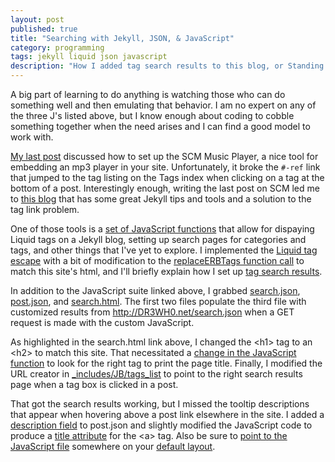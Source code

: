 ```yaml
---
layout: post
published: true
title: "Searching with Jekyll, JSON, & JavaScript"
category: programming
tags: jekyll liquid json javascript
description: "How I added tag search results to this blog, or Standing on the Shoulders of Hackers."
---
```


A big part of learning to do anything is watching those who can do something well and then emulating that behavior. I am no expert on any of the three J's listed above, but I know enough about coding to cobble something together when the need arises and I can find a good model to work with.

[My last post](http://dr3wh0.net/2013/08/25/scm-music-player-for-github-pages) discussed how to set up the SCM Music Player, a nice tool for embedding an mp3 player in your site. Unfortunately, it broke the `#-ref` link that jumped to the tag listing on the Tags index when clicking on a tag at the bottom of a post. Interestingly enough, writing the last post on SCM led me to [this blog](http://alexpearce.me/) that has some great Jekyll tips and tools and a solution to the tag link problem.

One of those tools is a [set of JavaScript functions](https://github.com/DR3WH0/DR3WH0.github.io/blob/master/javascripts/liquidescape.js) that allow for dispaying Liquid tags on a Jekyll blog, setting up search pages for categories and tags, and other things that I've yet to explore. I implemented the [Liquid tag escape](http://alexpearce.me/2012/04/escaping-liquid-tags-in-jekyll/) with a bit of modification to the [replaceERBTags function call](https://github.com/DR3WH0/DR3WH0.github.io/blob/master/javascripts/liquidescape.js#L162) to match this site's html, and I'll briefly explain how I set up [tag search results](http://alexpearce.me/2012/04/simple-jekyll-searching/).

In addition to the JavaScript suite linked above, I grabbed [search.json](https://github.com/DR3WH0/DR3WH0.github.io/blob/master/search.json), [post.json](https://github.com/DR3WH0/DR3WH0.github.io/blob/master/_includes/post.json), and [search.html](https://github.com/DR3WH0/DR3WH0.github.io/blob/master/search.html#L7). The first two files populate the third file with customized results from <http://DR3WH0.net/search.json> when a GET request is made with the custom JavaScript.

As highlighted in the search.html link above, I changed the \<h1> tag to an \<h2> to match this site. That necessitated a [change in the JavaScript function](https://github.com/DR3WH0/DR3WH0.github.io/blob/master/javascripts/liquidescape.js#L84) to look for the right tag to print the page title. Finally, I modified the URL creator in [\_includes/JB/tags_list](https://github.com/DR3WH0/DR3WH0.github.io/blob/master/_includes/JB/tags_list#L25) to point to the right search results page when a tag box is clicked in a post.

That got the search results working, but I missed the tooltip descriptions that appear when hovering above a post link elsewhere in the site. I added a [description field](https://github.com/DR3WH0/DR3WH0.github.io/blob/master/_includes/post.json#L3) to post.json and slightly modified the JavaScript code to produce a [title attribute](https://github.com/DR3WH0/DR3WH0.github.io/blob/master/javascripts/liquidescape.js#L98-99) for the \<a> tag. Also be sure to [point to the JavaScript file](https://github.com/DR3WH0/DR3WH0.github.io/blob/master/_includes/scripts.html#L2) somewhere on your [default layout](https://github.com/DR3WH0/DR3WH0.github.io/blob/master/_layouts/default.html#L15).